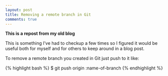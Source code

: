 ```yaml
---
layout: post
title: Removing a remote branch in Git
comments: true
---
```


**This is a repost from my old blog**

This is something I’ve had to checkup a few times so I figured it would be useful both for myself and for others to keep around in a blog post.

To remove a remote branch you created in Git just push to it like:

{% highlight bash %}
$ git push origin :name-of-branch
{% endhighlight %}
